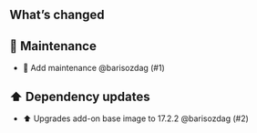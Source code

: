 ## What’s changed

## 🧰 Maintenance

- 🧰 Add maintenance @barisozdag (#1)

## ⬆️ Dependency updates

- ⬆️ Upgrades add-on base image to 17.2.2 @barisozdag (#2)
